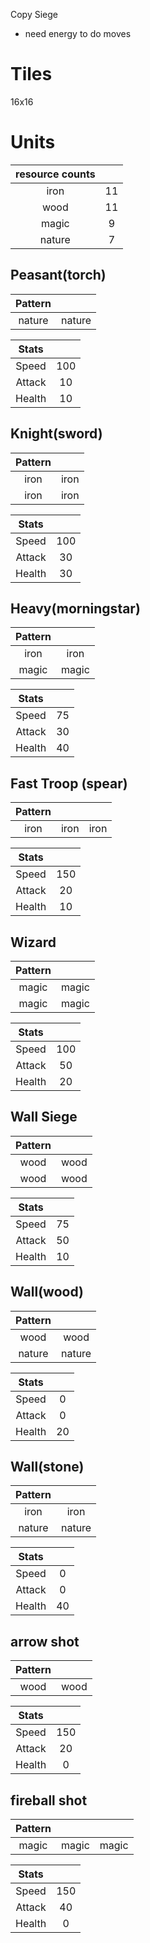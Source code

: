 Copy Siege

- need energy to do moves

# Tiles
16x16

# Units

| resource counts |	 	  |
| :-:       	  |  :-:  |
| iron     		  |  11   |
| wood     		  |  11   |
| magic     	  |  9    |
| nature     	  |  7    |


## Peasant(torch)

| Pattern   |			|
| :-:       |  :-:      | 
| nature    |  nature     | 

| Stats 		  |	 	  |
| :-:       	  |  :-:  |
| Speed     	  |  100  |
| Attack     	  |  10   |
| Health     	  |  10   |

## Knight(sword)

| Pattern   |			|
| :-:       |  :-:      | 
| iron     	|  iron     |
| iron     	|  iron     |

| Stats 		  |	 	  |
| :-:       	  |  :-:  |
| Speed     	  |  100  |
| Attack     	  |  30   |
| Health     	  |  30   |

## Heavy(morningstar)

| Pattern   |			|
| :-:       |  :-:      | 
| iron     	|  iron     |
| magic     |  magic     |

| Stats 		  |	 	  |
| :-:       	  |  :-:  |
| Speed     	  |  75   |
| Attack     	  |  30   |
| Health     	  |  40   |

## Fast Troop (spear)

| Pattern   |			|			|
| :-:       |  :-:      |  :-:      | 
| iron     	|  iron     |  iron     | 

| Stats 		  |	 	  |
| :-:       	  |  :-:  |
| Speed     	  |  150  |
| Attack     	  |  20   |
| Health     	  |  10   |


## Wizard

| Pattern   |			|
| :-:       |  :-:      | 
| magic     |  magic    |
| magic     |  magic    |

| Stats 		  |	 	  |
| :-:       	  |  :-:  |
| Speed     	  |  100  |
| Attack     	  |  50   |
| Health     	  |  20   |

## Wall Siege
| Pattern   |			|
| :-:       |  :-:      | 
| wood      |  wood    |
| wood      |  wood    |

| Stats 		  |	 	  |
| :-:       	  |  :-:  |
| Speed     	  |  75   |
| Attack     	  |  50   |
| Health     	  |  10   |

## Wall(wood)
| Pattern   |			|
| :-:       |  :-:      | 
| wood      |  wood     |
| nature    |  nature    |

| Stats 		  |	 	  |
| :-:       	  |  :-:  |
| Speed     	  |  0    |
| Attack     	  |  0    |
| Health     	  |  20   |

## Wall(stone)
| Pattern   |			|
| :-:       |  :-:      | 
| iron      |  iron     |
| nature    |  nature   |

| Stats 		  |	 	  |
| :-:       	  |  :-:  |
| Speed     	  |  0    |
| Attack     	  |  0    |
| Health     	  |  40   |

## arrow shot
| Pattern   |			|
| :-:       |  :-:      | 
| wood      |  wood     | 

| Stats 		  |	 	  |
| :-:       	  |  :-:  |
| Speed     	  |  150  |
| Attack     	  |  20   |
| Health     	  |  0    |

## fireball shot
| Pattern   |			|			|
| :-:       |  :-:      |  :-:      | 
| magic     |  magic    |  magic    | 

| Stats 		  |	 	  |
| :-:       	  |  :-:  |
| Speed     	  |  150  |
| Attack     	  |  40   |
| Health     	  |  0    |
